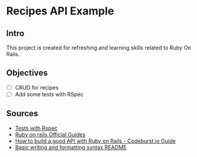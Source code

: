 # Recipes API Example

## Intro

This project is created for refreshing and learning skills related to Ruby On Rails. 

## Objectives

- [ ] CRUD for recipes
- [ ] Add some tests with RSpec

## Sources

- [Tests with Rspec](https://rspec.info/)
- [Ruby on rails Official Guides](https://guides.rubyonrails.org/api_app.html)
- [How to build a good API with Ruby on Rails - Codeburst.io Guide](https://codeburst.io/how-to-build-a-good-api-using-rubyonrails-ef7eadfa3078)
- [Basic writing and formatting syntax README](https://docs.github.com/en/get-started/writing-on-github/getting-started-with-writing-and-formatting-on-github/basic-writing-and-formatting-syntax)